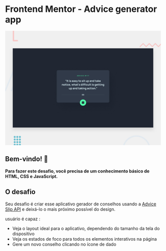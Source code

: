 # Frontend Mentor - Advice generator app

![Design preview for the Advice generator app coding challenge](./design/desktop-preview.jpg)

## Bem-vindo! 👋

**Para fazer este desafio, você precisa de um conhecimento básico de HTML, CSS e JavaScript.**

## O desafio

Seu desafio é criar esse aplicativo gerador de conselhos usando a [Advice Slip API](https://api.adviceslip.com) e deixá-lo o mais próximo possível do design.

usuário é capaz :

- Veja o layout ideal para o aplicativo, dependendo do tamanho da tela do dispositivo
- Veja os estados de foco para todos os elementos interativos na página
- Gere um novo conselho clicando no ícone de dado

